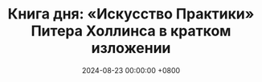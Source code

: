 ---
title: "Книга дня: «Искусство Практики» Питера Холлинса в кратком изложении"
description: >-
  🎯 «Искусство Практики» — глубокое исследование того, как правильная практика приводит к мастерству в любом деле. Хотите достичь мастерства? Книга Питера Холлинса "Искусство Практики" раскроет секреты эффективной практики для музыкантов и не только. Учитесь с умом!
date: 2024-08-23 00:00:00 +0800
categories: [Мышление, Конспекты-книг]
tags:
  [
    искусство-практики,
    питер-холлинс,
    саморазвитие,
    личностный-рост,
    эффективная-практика,
    развитие-навыков,
    формирование-привычек,
    успех,
    менталитет,
    пик-производительности,
    мастерство,
    целенаправленная-практика,
    менталитет-роста,
    постоянная-практика,
    осознанное-обучение,
    сфокусированная-практика,
    улучшение-навыков,
    стратегии-практики,
    ментальная-стойкость,
    дисциплина,
    достижение-целей,
    музыкальное-мастерство
  ]
image: 
alt: Книга Искусство Практики Питера Холлинса
fallback:
  - 
  - 
---